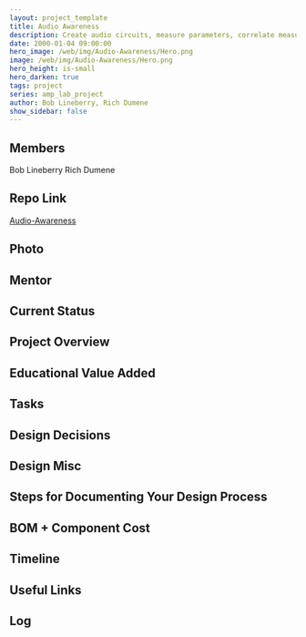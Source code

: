 ```yaml
---
layout: project_template
title: Audio Awareness
description: Create audio circuits, measure parameters, correlate measurements with what you hear.
date: 2000-01-04 09:00:00
hero_image: /web/img/Audio-Awareness/Hero.png
image: /web/img/Audio-Awareness/Hero.png
hero_height: is-small
hero_darken: true
tags: project
series: amp_lab_project
author: Bob Lineberry, Rich Dumene
show_sidebar: false
---
```




## Members
Bob Lineberry
Rich Dumene

## Repo Link
<a class="button is-link" href="https://github.com/Amp-Lab-at-VT/Audio-Awareness" >Audio-Awareness</a>

## Photo

## Mentor

## Current Status

## Project Overview


## Educational Value Added


## Tasks

## Design Decisions

## Design Misc

## Steps for Documenting Your Design Process

## BOM + Component Cost

## Timeline

## Useful Links

## Log
            